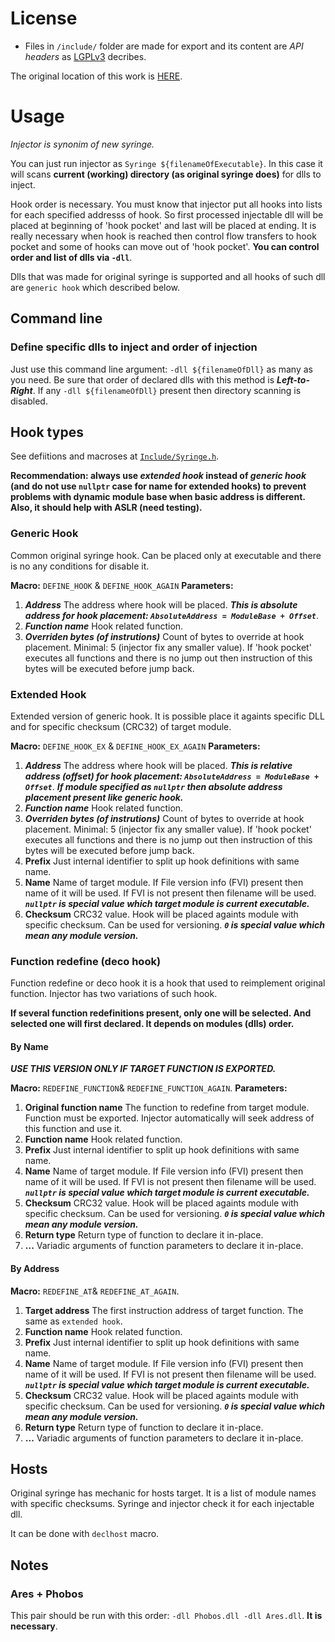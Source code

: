 # License

- Files in `/include/` folder are made for export and its content are *API headers* as [LGPLv3](LICENSE) decribes.


The original location of this work is [HERE](http://forums.renegadeprojects.com/showthread.php?tid=1160&pid=13088#pid13088).

# Usage

*Injector is synonim of new syringe.*

You can just run injector as `Syringe ${filenameOfExecutable}`. In this case it will scans **current (working) directory (as original syringe does)** for dlls to inject.

Hook order is necessary. You must know that injector put all hooks into lists for each specified addresss of hook. So first processed injectable dll will be placed at beginning of 'hook pocket' and last will be placed at ending. It is really necessary when hook is reached then control flow transfers to hook pocket and some of hooks can move out of 'hook pocket'. **You can control order and list of dlls via `-dll`**.

Dlls that was made for original syringe is supported and all hooks of such dll are `generic hook` which described below.

## Command line

### Define specific dlls to inject and order of injection

Just use this command line argument: `-dll ${filenameOfDll}` as many as you need. Be sure that order of declared dlls with this method is ***Left-to-Right***. If any `-dll ${filenameOfDll}` present then directory scanning is disabled.

## Hook types

See defiitions and macroses at [`Include/Syringe.h`](Include/Syringe.h).

**Recommendation: always use *extended hook* instead of *generic hook* (and do not use `nullptr` case for name for extended hooks) to prevent problems with dynamic module base when basic address is different. Also, it should help with ASLR (need testing).**

### Generic Hook

Common original syringe hook. Can be placed only at executable and there is no any conditions for disable it.

**Macro:** `DEFINE_HOOK` & `DEFINE_HOOK_AGAIN`
**Parameters:**

1. ***Address***
    The address where hook will be placed.
    ***This is absolute address for hook placement: `AbsoluteAddress = ModuleBase + Offset`***.
2. ***Function name***
    Hook related function.
3. ***Overriden bytes (of instrutions)***
    Count of bytes to override at hook placement. Minimal: 5 (injector fix any smaller value). If 'hook pocket' executes all functions and there is no jump out then instruction of this bytes will be executed before jump back.

### Extended Hook

Extended version of generic hook. It is possible place it againts specific DLL and for specific checksum (CRC32) of target module.

**Macro:** `DEFINE_HOOK_EX` & `DEFINE_HOOK_EX_AGAIN`
**Parameters:**

1. ***Address***
    The address where hook will be placed.
    ***This is relative address (offset) for hook placement: `AbsoluteAddress = ModuleBase + Offset`***.
    ***If module specified as `nullptr` then absolute address placement present like generic hook.***
2. ***Function name***
    Hook related function.
3. ***Overriden bytes (of instrutions)***
    Count of bytes to override at hook placement. Minimal: 5 (injector fix any smaller value). If 'hook pocket' executes all functions and there is no jump out then instruction of this bytes will be executed before jump back.
4. **Prefix**
    Just internal identifier to split up hook definitions with same name.
5. **Name**
    Name of target module. If File version info (FVI) present then name of it will be used. If FVI is not present then filename will be used.
    ***`nullptr` is special value which target module is current executable.***
6. **Checksum**
    CRC32 value. Hook will be placed againts module with specific checksum. Can be used for versioning.
    ***`0` is special value which mean any module version.***

### Function redefine (deco hook)

Function redefine or deco hook it is a hook that used to reimplement original function. Injector has two variations of such hook.

**If several function redefinitions present, only one will be selected. And selected one will first declared. It depends on modules (dlls) order.**

#### By Name

***USE THIS VERSION ONLY IF TARGET FUNCTION IS EXPORTED.***

**Macro:** `REDEFINE_FUNCTION`& `REDEFINE_FUNCTION_AGAIN`.
**Parameters:**

1. **Original function name**
    The function to redefine from target module.
    Function must be exported. Injector automatically will seek address of this function and use it.
2. **Function name**
    Hook related function.
3. **Prefix**
    Just internal identifier to split up hook definitions with same name.
4. **Name**
    Name of target module. If File version info (FVI) present then name of it will be used. If FVI is not present then filename will be used.
    ***`nullptr` is special value which target module is current executable.***
5. **Checksum**
    CRC32 value. Hook will be placed againts module with specific checksum. Can be used for versioning.
    ***`0` is special value which mean any module version.***
6. **Return type**
    Return type of function to declare it in-place.
7. **...**
    Variadic arguments of function parameters to declare it in-place.

#### By Address

**Macro:** `REDEFINE_AT`& `REDEFINE_AT_AGAIN`.

1. **Target address**
    The first instruction address of target function.
    The same as `extended hook`.
2. **Function name**
    Hook related function.
3. **Prefix**
    Just internal identifier to split up hook definitions with same name.
4. **Name**
    Name of target module. If File version info (FVI) present then name of it will be used. If FVI is not present then filename will be used.
    ***`nullptr` is special value which target module is current executable.***
5. **Checksum**
    CRC32 value. Hook will be placed againts module with specific checksum. Can be used for versioning.
    ***`0` is special value which mean any module version.***
6. **Return type**
    Return type of function to declare it in-place.
7. **...**
    Variadic arguments of function parameters to declare it in-place.

## Hosts

Original syringe has mechanic for hosts target. It is a list of module names with specific checksums. Syringe and injector check it for each injectable dll.

It can be done with `declhost` macro.

## Notes

### Ares + Phobos

This pair should be run with this order: `-dll Phobos.dll -dll Ares.dll`. **It is necessary**.